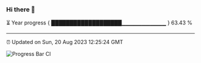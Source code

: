 ### Hi there 👋

⏳ Year progress { ███████████████████▁▁▁▁▁▁▁▁▁▁▁ } 63.43 %

---

⏰ Updated on Sun, 20 Aug 2023 12:25:24 GMT

![Progress Bar CI](https://github.com/liununu/liununu/workflows/Progress%20Bar%20CI/badge.svg)
